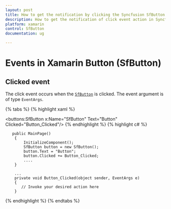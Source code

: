```yaml
---
layout: post
title: How to get the notification by clicking the Syncfusion SfButton
description: How to get the notification of click event action in Syncfusion Xamarin.Forms Button(SfButton) control
platform: xamarin
control: SfButton
documentation: ug 

---
```


# Events in Xamarin Button (SfButton)

## Clicked event

The click event occurs when the [`SfButton`](https://help.syncfusion.com/cr/xamarin/Syncfusion.XForms.Buttons.SfButton.html) is clicked. The event argument is of type `EventArgs`.

{% tabs %}
{% highlight xaml %}

 <buttons:SfButton x:Name="SfButton" Text="Button" Clicked="Button_Clicked"/>
{% endhighlight %}
{% highlight c# %}

       public MainPage()
        {
            InitializeComponent();
            SfButton button = new SfButton();
            button.Text = "Button";
            button.Clicked += Button_Clicked;
            ....
        }

        ...
        private void Button_Clicked(object sender, EventArgs e)
        {
           // Invoke your desired action here
        }

{% endhighlight %}
{% endtabs %}
